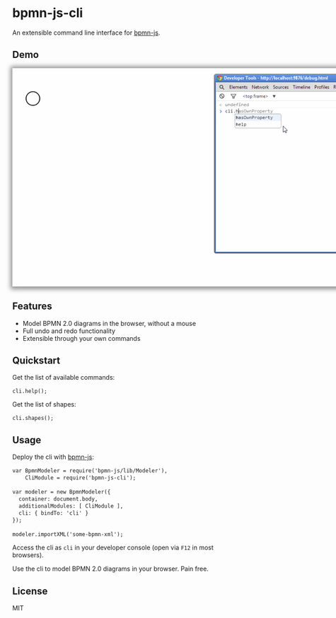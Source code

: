 # bpmn-js-cli

An extensible command line interface for [bpmn-js](https://github.com/bpmn-io/bpmn-js).


## Demo

<img src="https://raw.githubusercontent.com/Nikku/bpmn-js-cli/master/docs/modeling-cli.gif" style="max-width: 800px; box-shadow: 1px 1px 10px 5px rgba(143,143,143,1);" />


## Features

* Model BPMN 2.0 diagrams in the browser, without a mouse
* Full undo and redo functionality
* Extensible through your own commands


## Quickstart

Get the list of available commands:

```
cli.help();
```

Get the list of shapes:

```
cli.shapes();
```


## Usage

Deploy the cli with [bpmn-js](https://github.com/bpmn-io/bpmn-js):

```
var BpmnModeler = require('bpmn-js/lib/Modeler'),
    CliModule = require('bpmn-js-cli');

var modeler = new BpmnModeler({
  container: document.body,
  additionalModules: [ CliModule ],
  cli: { bindTo: 'cli' }
});

modeler.importXML('some-bpmn-xml');
```

Access the cli as `cli` in your developer console (open via `F12` in most browsers).

Use the cli to model BPMN 2.0 diagrams in your browser. Pain free.


## License

MIT
